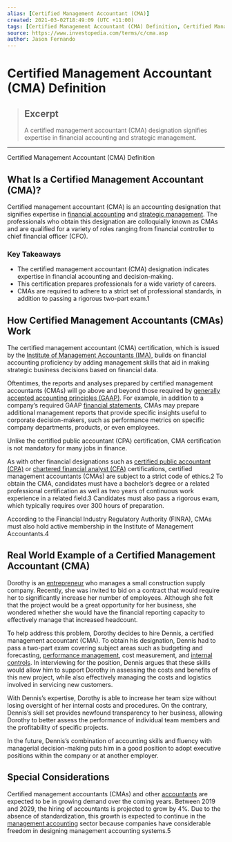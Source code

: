 ```yaml
---
alias: [Certified Management Accountant (CMA)]
created: 2021-03-02T18:49:09 (UTC +11:00)
tags: [Certified Management Accountant (CMA) Definition, Certified Management Accountant (CMA) Definition]
source: https://www.investopedia.com/terms/c/cma.asp
author: Jason Fernando
---
```


# Certified Management Accountant (CMA) Definition

> ## Excerpt
> A certified management accountant (CMA) designation signifies expertise in financial accounting and strategic management.

---

Certified Management Accountant (CMA) Definition
## What Is a Certified Management Accountant (CMA)?

Certified management accountant (CMA) is an accounting designation that signifies expertise in [financial accounting](https://www.investopedia.com/terms/f/financialaccounting.asp) and [strategic management](https://www.investopedia.com/terms/s/strategic-management.asp). The professionals who obtain this designation are colloquially known as CMAs and are qualified for a variety of roles ranging from financial controller to chief financial officer (CFO).

### Key Takeaways

-   The certified management accountant (CMA) designation indicates expertise in financial accounting and decision-making.
-   This certification prepares professionals for a wide variety of careers.
-   CMAs are required to adhere to a strict set of professional standards, in addition to passing a rigorous two-part exam.1

## How Certified Management Accountants (CMAs) Work

The certified management accountant (CMA) certification, which is issued by the [Institute of Management Accountants (IMA)](https://www.investopedia.com/terms/i/institute-of-management-accountants.asp), builds on financial accounting proficiency by adding management skills that aid in making strategic business decisions based on financial data.

Oftentimes, the reports and analyses prepared by certified management accountants (CMAs) will go above and beyond those required by [generally accepted accounting principles (GAAP)](https://www.investopedia.com/terms/g/gaap.asp). For example, in addition to a company’s required GAAP [financial statements](https://www.investopedia.com/terms/f/financial-statements.asp), CMAs may prepare additional management reports that provide specific insights useful to corporate decision-makers, such as performance metrics on specific company departments, products, or even employees.

Unlike the certified public accountant (CPA) certification, CMA certification is not mandatory for many jobs in finance.

As with other financial designations such as [certified public accountant (CPA)](https://www.investopedia.com/terms/c/cpa.asp) or [chartered financial analyst (CFA)](https://www.investopedia.com/terms/c/cfa.asp) certifications, certified management accountants (CMAs) are subject to a strict code of ethics.2 To obtain the CMA, candidates must have a bachelor’s degree or a related professional certification as well as two years of continuous work experience in a related field.3 Candidates must also pass a rigorous exam, which typically requires over 300 hours of preparation.

According to the Financial Industry Regulatory Authority (FINRA), CMAs must also hold active membership in the Institute of Management Accountants.4

## Real World Example of a Certified Management Accountant (CMA)

Dorothy is an [entrepreneur](https://www.investopedia.com/terms/e/entrepreneur.asp) who manages a small construction supply company. Recently, she was invited to bid on a contract that would require her to significantly increase her number of employees. Although she felt that the project would be a great opportunity for her business, she wondered whether she would have the financial reporting capacity to effectively manage that increased headcount.

To help address this problem, Dorothy decides to hire Dennis, a certified management accountant (CMA). To obtain his designation, Dennis had to pass a two-part exam covering subject areas such as budgeting and forecasting, [performance management](https://www.investopedia.com/terms/p/performance-management.asp), cost measurement, and [internal controls](https://www.investopedia.com/terms/i/internalcontrols.asp). In interviewing for the position, Dennis argues that these skills would allow him to support Dorothy in assessing the costs and benefits of this new project, while also effectively managing the costs and logistics involved in servicing new customers.

With Dennis’s expertise, Dorothy is able to increase her team size without losing oversight of her internal costs and procedures. On the contrary, Dennis’s skill set provides newfound transparency to her business, allowing Dorothy to better assess the performance of individual team members and the profitability of specific projects.

In the future, Dennis’s combination of accounting skills and fluency with managerial decision-making puts him in a good position to adopt executive positions within the company or at another employer.

## Special Considerations

Certified management accountants (CMAs) and other [accountants](https://www.investopedia.com/terms/a/accountant.asp) are expected to be in growing demand over the coming years. Between 2019 and 2029, the hiring of accountants is projected to grow by 4%. Due to the absence of standardization, this growth is expected to continue in the [management accounting](https://www.investopedia.com/terms/m/managerialaccounting.asp) sector because companies have considerable freedom in designing management accounting systems.5
